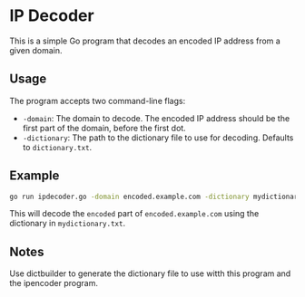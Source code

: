 # IP Decoder

This is a simple Go program that decodes an encoded IP address from a given domain.

## Usage

The program accepts two command-line flags:

- `-domain`: The domain to decode. The encoded IP address should be the first part of the domain, before the first dot.
- `-dictionary`: The path to the dictionary file to use for decoding. Defaults to `dictionary.txt`.

## Example

```bash
go run ipdecoder.go -domain encoded.example.com -dictionary mydictionary.txt
```

This will decode the `encoded` part of `encoded.example.com` using the dictionary in `mydictionary.txt`.

## Notes
Use dictbuilder to generate the dictionary file to use witth this program and the ipencoder program.
